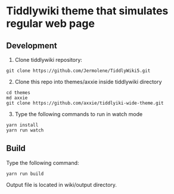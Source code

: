 # Tiddlywiki theme that simulates regular web page

## Development

1. Clone tiddlywiki repository:

```
git clone https://github.com/Jermolene/TiddlyWiki5.git
```

2. Clone this repo into themes/axxie inside tiddlywiki directory

```
cd themes
md axxie
git clone https://github.com/axxie/tiddlyiki-wide-theme.git
```

3. Type the following commands to run in watch mode

```
yarn install
yarn run watch
```

## Build

Type the following command:

```
yarn run build
```

Output file is located in wiki/output directory.
